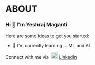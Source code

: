 # ABOUT

### Hi 👋 I'm Yeshraj Maganti



Here are some ideas to get you started:

- 🌱 I’m currently learning ... ML and AI
 
Connect with me via &nbsp;<img width="20" src="https://avatars3.githubusercontent.com/u/357098?s=200&v=4"> <a href="https://www.linkedin.com/in/yeshraj-maganti/" target="_blank">LinkedIn</a><br>
  <!---
- 👯 I’m looking to collaborate on ...
- 🤔 I’m looking for help with ... 
- 💬 Ask me about ...
- 📫 How to reach me: ...
- 😄 Pronouns: ...
- ⚡ Fun fact: ...
--->
